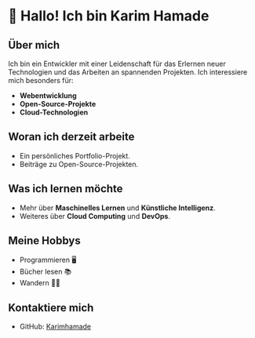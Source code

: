 # 👋 Hallo! Ich bin Karim Hamade

## Über mich
Ich bin ein Entwickler mit einer Leidenschaft für das Erlernen neuer Technologien und das Arbeiten an spannenden Projekten. Ich interessiere mich besonders für:
- **Webentwicklung**
- **Open-Source-Projekte**
- **Cloud-Technologien**

## Woran ich derzeit arbeite
- Ein persönliches Portfolio-Projekt.
- Beiträge zu Open-Source-Projekten.

## Was ich lernen möchte
- Mehr über **Maschinelles Lernen** und **Künstliche Intelligenz**.
- Weiteres über **Cloud Computing** und **DevOps**.

## Meine Hobbys
- Programmieren 🖥️
- Bücher lesen 📚
- Wandern 🚶‍♂️

## Kontaktiere mich
- GitHub: [Karimhamade](https://github.com/Karimhamade)
